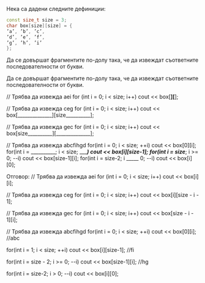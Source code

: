 Нека са дадени следните дефиниции:
```c++
const size_t size = 3;
char box[size][size] = {
’a’, ’b’, ’c’,
’d’, ’e’, ’f’,
’g’, ’h’, ’i’
};
```
Да се довършат фрагментите по-долу така, че да извеждат съответните последователности от букви.

Да се довършат фрагментите по-долу така, че да извеждат съответните последователности от букви.

// Трябва да извежда aei
for (int i = 0; i < size; i++)
cout << box[______________][______________];

// Трябва да извежда ceg
for (int i = 0; i < size; i++)
cout << box[______________][size__________];

// Трябва да извежда gec
for (int i = 0; i < size; i++)
cout << box[size__________][______________];

// Трябва да извежда abcfihgd
for(int i = 0; i < size; ++i)
cout << box[0][i];
for(int i = __________; i < size; __________)
cout << box[i][size-1];
for(int i = size_______; i >= 0; --i)
cout << box[size-1][i];
for(int i = size-2; i _____ 0; --i)
cout << box[i][0];

Отговор:
// Трябва да извежда aei
for (int i = 0; i < size; i++)
cout << box[i][i];

// Трябва да извежда ceg
for (int i = 0; i < size; i++)
cout << box[i][size - i - 1];

// Трябва да извежда gec
for (int i = 0; i < size; i++)
cout << box[size - i - 1][i];

// Трябва да извежда abcfihgd
for(int i = 0; i < size; ++i)
cout << box[0][i]; //abc

for(int i = 1; i < size; ++i)
cout << box[i][size-1]; //fi

for(int i = size - 2; i >= 0; --i)
cout << box[size-1][i]; //hg

for(int i = size-2; i > 0; --i)
cout << box[i][0];
